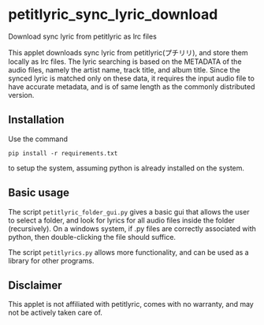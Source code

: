 # petitlyric_sync_lyric_download
Download sync lyric from petitlyric as lrc files

This applet downloads sync lyric from petitlyric(プチリリ), and store them locally as lrc files. 
The lyric searching is based on the METADATA of the audio files, namely the artist name, track title, and album title. 
Since the synced lyric is matched only on these data, it requires the input audio file to have accurate metadata, and is of same length as the commonly distributed version.

## Installation
Use the command
```
pip install -r requirements.txt
```
to setup the system, assuming python is already installed on the system.
## Basic usage
The script ```petitlyric_folder_gui.py``` gives a basic gui that allows the user to select a folder, and look for lyrics for all audio files inside the folder (recursively).
On a windows system, if .py files are correctly associated with python, then double-clicking the file should suffice.

The script ```petitlyrics.py``` allows more functionality, and can be used as a library for other programs.

## Disclaimer
This applet is not affiliated with petitlyric, comes with no warranty, and may not be actively taken care of.
